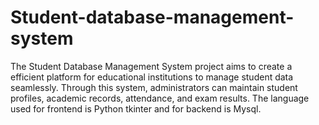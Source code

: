 # Student-database-management-system
The Student Database Management System project aims to create a efficient platform for educational institutions to manage student data seamlessly. Through this system, administrators can maintain student profiles, academic records, attendance, and exam results. The language used for frontend is Python tkinter and for backend is Mysql.
